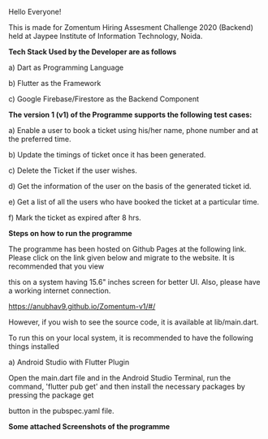 Hello Everyone!

This is made for Zomentum Hiring Assesment Challenge 2020 (Backend) held at Jaypee Institute of Information Technology, Noida.

**Tech Stack Used by the Developer are as follows**

a) Dart as Programming Language

b) Flutter as the Framework

c) Google Firebase/Firestore as the Backend Component

**The version 1 (v1) of the Programme supports the following test cases:**

a) Enable a user to book a ticket using his/her name, phone number and at the preferred time.

b) Update the timings of ticket once it has been generated.

c) Delete the Ticket if the user wishes.

d) Get the information of the user on the basis of the generated ticket id.

e) Get a list of all the users who have booked the ticket at a particular time.

f) Mark the ticket as expired after 8 hrs.


**Steps on how to run the programme**

The programme has been hosted on Github Pages at the following link. Please click on the link given below and migrate to the website. It is recommended that you view

this on a system having 15.6" inches screen for better UI. Also, please have a working internet connection.

https://anubhav9.github.io/Zomentum-v1/#/

However, if you wish to see the source code, it is available at lib/main.dart.

To run this on your local system, it is recommended to have the following things installed

a) Android Studio with Flutter Plugin

Open the main.dart file and in the Android Studio Terminal, run the command, 'flutter pub get' and then install the necessary packages by pressing the package get 

button in the pubspec.yaml file.


**Some attached Screenshots of the programme**


